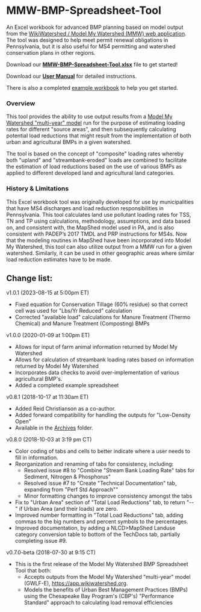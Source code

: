 # MMW-BMP-Spreadsheet-Tool
An Excel workbook for advanced BMP planning based on model output from the [WikiWatershed / Model My Watershed (MMW) web application](https://app.wikiwatershed.org). The tool was designed to help meet permit renewal obligations in Pennsylvania, but it is also useful for MS4 permitting and watershed conservation plans in other regions.

Download our **[MMW-BMP-Spreadsheet-Tool.xlsx](https://raw.githubusercontent.com/WikiWatershed/MMW-BMP-spreadsheet-tool/master/MMW_BMP_Spreadsheet_Tool.xlsx.)** file to get started!

Download our **[User Manual](https://raw.githubusercontent.com/WikiWatershed/MMW-BMP-spreadsheet-tool/master/docs/MMW_BMP_Spreadsheet_Tool_UserManual.pdf)** for detailed instructions.

There is also a completed [example workbook](https://raw.githubusercontent.com/WikiWatershed/MMW-BMP-spreadsheet-tool/master/docs/MMW_BMP_Spreadsheet_Tool(Example).xlsx) to help you get started.

### Overview
This tool provides the ability to use output results from a [Model My Watershed "multi-year" model](https://wikiwatershed.org/documentation/mmw-tech/#watershed-multi-year-model) run for the purpose of estimating loading rates for different "source areas", and then subsequently calculating potential load reductions that might result from the implementation of both urban and agricultural BMPs in a given watershed.

The tool is based on the concept of "composite" loading rates whereby both "upland" and "streambank-eroded" loads are combined to facilitate the estimation of load reductions based on the use of various BMPs as applied to different developed land and agricultural land categories.

### History & Limitations
This Excel workbook tool was originally developed for use by municipalities that have MS4 discharges and load reduction responsibilities in Pennsylvania. This tool calculates land use pollutant loading rates for TSS, TN and TP using calculations, methodology, assumptions, and data based on, and consistent with, the MapShed model used in PA, and is also consistent with PADEP’s 2017 TMDL and PRP instructions for MS4s.
Now that the modeling routines in MapShed have been incorporated into Model My Watershed, this tool can also utilize output from a MMW run for a given watershed. Similarly, it can be used in other geographic areas where similar load reduction estimates have to be made.

## Change list:

v1.0.1 (2023-08-15 at 5:00pm ET)
- Fixed equation for Conservation Tillage (60% residue) so that correct cell was used for "Lbs/Yr Reduced" calculation
- Corrected "available load" calculations for Manure Treatment (Thermo Chemical) and Manure Treatment (Composting) BMPs

v1.0.0 (2020-01-09 at 1:00pm ET)
   - Allows for input of farm animal information returned by Model My Watershed
   - Allows for calculation of streambank loading rates based on information returned by Model My Watershed
   - Incorporates data checks to avoid over-implementation of various agricultural BMP's.
   - Added a completed example spreadsheet

v0.8.1 (2018-10-17 at 11:30am ET)
   - Added Reid Christianson as a co-author.
   - Added forward compatibility for handling the outputs for "Low-Density Open"
   - Available in the [Archives](https://github.com/WikiWatershed/MMW-BMP-spreadsheet-tool/tree/master/Archives) folder.

v0.8.0 (2018-10-03 at 3:19 pm CT)
   - Color coding of tabs and cells to better indicate where a user needs to fill in information.
   - Reorganization and renaming of tabs for consistency, including:
        - Resolved issue #8 to "Combine "Stream Bank Loading Rate" tabs for Sediment, Nitrogen & Phosphorus"
        - Resolved issue #7 to "Create "Technical Documentation" tab, expanding from "Perf Std Approach""
        - Minor formatting changes to improve consistency amongst the tabs
   - Fix to "Urban Area" section of "Total Load Reductions" tab, to return "--" if Urban Area (and their loads) are zero.
   - Improved number formatting in "Total Load Reductions" tab, adding commas to the big numbers and percent symbols to the percentages.
   - Improved documentation, by adding a NLCD>MapShed Landuse category conversion table to bottom of the TechDocs tab, partially completing issue #9.


v0.7.0-beta (2018-07-30 at 9:15 CT)
   - This is the first release of the Model My Watershed BMP Spreadsheet Tool that both:
       - Accepts outputs from the Model My Watershed "multi-year" model (GWLF-E), https://app.wikiwatershed.org.
       - Models the benefits of Urban Best Management Practices (BMPs) using the Chesapeake Bay Program's (CBP's) "Performance Standard" approach to calculating load removal efficiencies
